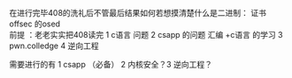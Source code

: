 在进行完毕408的洗礼后不管最后结果如何若想摸清楚什么是二进制：
 证书  offsec 的osed   
 前提 ：老老实实把408读完
 1 c语言 问题
 2 csapp 的问题 汇编 +c语言 的学习
3 pwn.colledge
4 逆向工程



需要进行的有 1 csapp （必备） 2 内核安全？3 逆向工程？
